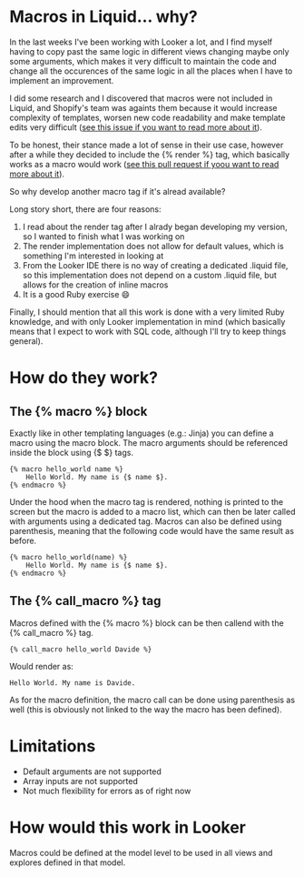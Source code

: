 # Macros in Liquid... why?
In the last weeks I've been working with Looker a lot, and I find myself having to copy past the same logic in different views changing maybe only some arguments, which makes it very difficult to maintain the code and change all the occurences of the same logic in all the places when I have to implement an improvement.

I did some research and I discovered that macros were not included in Liquid, and Shopify's team was againts them because it would increase complexity of templates, worsen new code readability and make template edits very difficult ([see this issue if you want to read more about it](https://github.com/Shopify/liquid/issues/580)). 

To be honest, their stance made a lot of sense in their use case, however after a while they decided to include the {% render %} tag, which basically works as a macro would work ([see this pull request if yoou want to read more about it](https://github.com/Shopify/liquid/pull/1122)).

So why develop another macro tag if it's alread available?

Long story short, there are four reasons:
1. I read about the render tag after I alrady began developing my version, so I wanted to finish what I was working on
2. The render implementation does not allow for default values, which is something I'm interested in looking at
3. From the Looker IDE there is no way of creating a dedicated .liquid file, so this implementation does not depend on a custom .liquid file, but allows for the creation of inline macros
4. It is a good Ruby exercise :smile:

Finally, I should mention that all this work is done with a very limited Ruby knowledge, and with only Looker implementation in mind (which basically means that I expect to work with SQL code, although I'll try to keep things general).

# How do they work?
## The {% macro %} block
Exactly like in other templating languages (e.g.: Jinja) you can define a macro using the macro block.
The macro arguments should be referenced inside the block using {$ $} tags.
```liquid
{% macro hello_world name %}
    Hello World. My name is {$ name $}.
{% endmacro %}
```
Under the hood when the macro tag is rendered, nothing is printed to the screen but the macro is added to a macro list, which can then be later called with arguments using a dedicated tag.
Macros can also be defined using parenthesis, meaning that the following code would have the same result as before.
```liquid
{% macro hello_world(name) %}
    Hello World. My name is {$ name $}.
{% endmacro %}
```
## The {% call_macro %} tag
Macros defined with the {% macro %} block can be then callend with the {% call_macro %} tag.
```liquid
{% call_macro hello_world Davide %}
```
Would render as:
```
Hello World. My name is Davide.
```
As for the macro definition, the macro call can be done using parenthesis as well (this is obviously not linked to the way the macro has been defined).

# Limitations
- Default arguments are not supported
- Array inputs are not supported
- Not much flexibility for errors as of right now

# How would this work in Looker

Macros could be defined at the model level to be used in all views and explores defined in that model.


